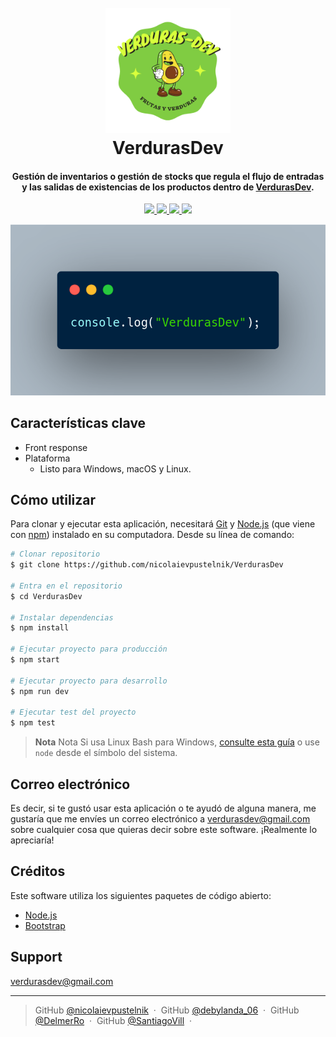 
<h1 align="center">
  <br>
  <a href=""><img src="./src/public/img/vd1.png" alt="" width="200"></a>
  <br>
  VerdurasDev
  <br>
</h1>

<h4 align="center">Gestión de inventarios o gestión de stocks que regula el flujo de entradas y las salidas de existencias de los productos dentro de <a href="" target="_blank">VerdurasDev</a>.</h4>

<p align="center">
  <a href="">
    <img src="https://img.shields.io/badge/express-4.18.1-green">
  </a>
  <a href="">
    <img src="https://img.shields.io/badge/mocha-10.0.0-yellowgreen">
  </a>
  <a href="">
    <img src="https://img.shields.io/badge/chai-4.3.6-blue">
  </a>
  <a href="">
    <img src="https://img.shields.io/badge/mongoose-6.6.0-lightgrey">
  </a>
</p>

![screenshot](./src/public/img/verdurasDev.png)

## Características clave

* Front response 
* Plataforma
  - Listo para Windows, macOS y Linux.

## Cómo utilizar

Para clonar y ejecutar esta aplicación, necesitará [Git](https://git-scm.com) y [Node.js](https://nodejs.org/en/download/) (que viene con [npm](http://npmjs.com)) instalado en su computadora. Desde su línea de comando:

```bash
# Clonar repositorio
$ git clone https://github.com/nicolaievpustelnik/VerdurasDev

# Entra en el repositorio
$ cd VerdurasDev

# Instalar dependencias
$ npm install

# Ejecutar proyecto para producción 
$ npm start

# Ejecutar proyecto para desarrollo
$ npm run dev 

# Ejecutar test del proyecto
$ npm test 
```

> **Nota**
> Nota Si usa Linux Bash para Windows, [consulte esta guía](https://www.howtogeek.com/261575/how-to-run-graphical-linux-desktop-applications-from-windows-10s-bash-shell/) o use `node` desde el símbolo del sistema.

## Correo electrónico

Es decir, si te gustó usar esta aplicación o te ayudó de alguna manera, me gustaría que me envíes un correo electrónico a <verdurasdev@gmail.com> sobre cualquier cosa que quieras decir sobre este software. ¡Realmente lo apreciaría!

## Créditos

Este software utiliza los siguientes paquetes de código abierto:

- [Node.js](https://nodejs.org/)
- [Bootstrap](https://bootstrap.com)

## Support
<verdurasdev@gmail.com>

---

> GitHub [@nicolaievpustelnik](https://github.com/nicolaievpustelnik) &nbsp;&middot;&nbsp;
> GitHub [@debylanda_06](debylanda_06@hotmail.com) &nbsp;&middot;&nbsp;
> GitHub [@DelmerRo](https://github.com/DelmerRo) &nbsp;&middot;&nbsp;
> GitHub [@SantiagoVill](https://github.com/SantiagoVill) &nbsp;&middot;&nbsp;

